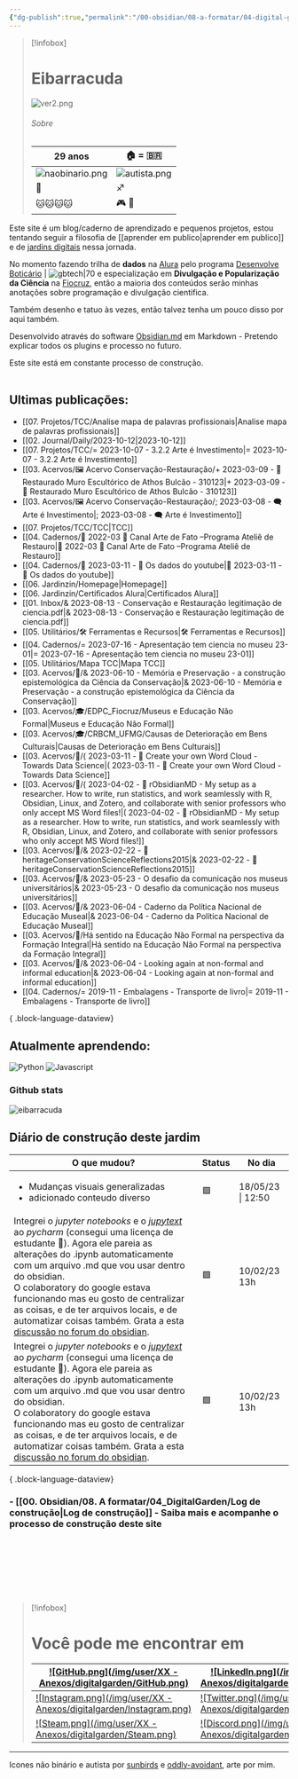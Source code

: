 ```yaml
---
{"dg-publish":true,"permalink":"/00-obsidian/08-a-formatar/04-digital-garden/home/","tags":["digitalgarden","gardenEntry"],"created":"2023-07-30T21:56:35.201-03:00","updated":"2023-02-11T11:51:56.673-03:00"}
---
```



> [!infobox]
> # Eibarracuda
> ![ver2.png](/img/user/XX%20-%20Anexos/ver2.png)
> ###### Sobre
> | 29 anos |  🏠 = 🇧🇷 | 
> | ---- | ---- |
> | ![naobinario.png](/img/user/XX%20-%20Anexos/naobinario.png) | ![autista.png](/img/user/XX%20-%20Anexos/autista.png)|
> | 💍 | ♐ |
> | 🐱🐱🐱🐱 | 🎮 🎨 |
> 



Este site é um blog/caderno de aprendizado e pequenos projetos, estou tentando seguir a filosofia de [[aprender em publico\|aprender em publico]] e de [jardins digitais]() nessa jornada.

No momento fazendo trilha de **dados** na [Alura](https://www.alura.com.br/escola-data-science) pelo programa [Desenvolve Boticário](https://desenvolve.grupoboticario.com.br)  | ![gbtech|70](https://cdn2.gnarususercontent.com.br/1/513497/324f9a88-d5d5-41ea-8860-0cbadf7f31db.png) e especialização em **Divulgação e Popularização da Ciência** na [Fiocruz](https://portal.fiocruz.br), então a maioria dos conteúdos serão minhas anotações sobre programação e divulgação cientifica.

Também desenho e tatuo às vezes, então talvez tenha um pouco disso por aqui também.

Desenvolvido através do software [Obsidian.md](https://obsidian.md) em Markdown - Pretendo explicar todos os plugins e processo no futuro.

Este site está em constante processo de construção.
<br><br>
## Ultimas publicações:
- [[07. Projetos/TCC/Analise mapa de palavras profissionais\|Analise mapa de palavras profissionais]]
- [[02. Journal/Daily/2023-10-12\|2023-10-12]]
- [[07. Projetos/TCC/= 2023-10-07 - 3.2.2 Arte é Investimento\|= 2023-10-07 - 3.2.2 Arte é Investimento]]
- [[03. Acervos/🖼️ Acervo Conservação-Restauração/+ 2023-03-09   -  🎥️ Restaurado Muro Escultórico de Athos Bulcão - 310123\|+ 2023-03-09   -  🎥️ Restaurado Muro Escultórico de Athos Bulcão - 310123]]
- [[03. Acervos/🖼️ Acervo Conservação-Restauração/; 2023-03-08 - 🗨️ Arte é Investimento\|; 2023-03-08 - 🗨️ Arte é Investimento]]
- [[07. Projetos/TCC/TCC\|TCC]]
- [[04. Cadernos/🌿️ 2022-03 📝️ Canal Arte de Fato –Programa Ateliê de Restauro\|🌿️ 2022-03 📝️ Canal Arte de Fato –Programa Ateliê de Restauro]]
- [[04. Cadernos/🌱️ 2023-03-11 - 📝️ Os dados do youtube\|🌱️ 2023-03-11 - 📝️ Os dados do youtube]]
- [[06. Jardinzin/Homepage\|Homepage]]
- [[06. Jardinzin/Certificados Alura\|Certificados Alura]]
- [[01. Inbox/& 2023-08-13 - Conservação e Restauração legitimação de ciencia.pdf\|& 2023-08-13 - Conservação e Restauração legitimação de ciencia.pdf]]
- [[05. Utilitários/🛠️ Ferramentas e Recursos\|🛠️ Ferramentas e Recursos]]
- [[04. Cadernos/= 2023-07-16 - Apresentação tem ciencia no museu 23-01\|= 2023-07-16 - Apresentação tem ciencia no museu 23-01]]
- [[05. Utilitários/Mapa TCC\|Mapa TCC]]
- [[03. Acervos/📜️/& 2023-06-10 - Memória e Preservação - a construção epistemológica da Ciência da Conservação\|& 2023-06-10 - Memória e Preservação - a construção epistemológica da Ciência da Conservação]]
- [[03. Acervos/🎓/EDPC_Fiocruz/Museus e Educação Não Formal\|Museus e Educação Não Formal]]
- [[03. Acervos/🎓/CRBCM_UFMG/Causas de Deterioração em Bens Culturais\|Causas de Deterioração em Bens Culturais]]
- [[03. Acervos/📰️/( 2023-03-11  - 📰️ Create your own Word Cloud - Towards Data Science\|( 2023-03-11  - 📰️ Create your own Word Cloud - Towards Data Science]]
- [[03. Acervos/📰️/( 2023-04-02  - 📰️ rObsidianMD - My setup as a researcher. How to write, run statistics, and work seamlessly with R, Obsidian, Linux, and Zotero, and collaborate with senior professors who only accept MS Word files!\|( 2023-04-02  - 📰️ rObsidianMD - My setup as a researcher. How to write, run statistics, and work seamlessly with R, Obsidian, Linux, and Zotero, and collaborate with senior professors who only accept MS Word files!]]
- [[03. Acervos/📜️/& 2023-02-22 - 📜️ heritageConservationScienceReflections2015\|& 2023-02-22 - 📜️ heritageConservationScienceReflections2015]]
- [[03. Acervos/📜️/& 2023-05-23 - O desafio da comunicação nos museus universitários\|& 2023-05-23 - O desafio da comunicação nos museus universitários]]
- [[03. Acervos/📜️/& 2023-06-04 - Caderno da Política Nacional de Educação Museal\|& 2023-06-04 - Caderno da Política Nacional de Educação Museal]]
- [[03. Acervos/📜️/Há sentido na Educação Não Formal na perspectiva da Formação Integral\|Há sentido na Educação Não Formal na perspectiva da Formação Integral]]
- [[03. Acervos/📜️/& 2023-06-04 - Looking again at non-formal and informal education\|& 2023-06-04 - Looking again at non-formal and informal education]]
- [[04. Cadernos/= 2019-11 - Embalagens - Transporte de livro\|= 2019-11 - Embalagens - Transporte de livro]]

{ .block-language-dataview}

## Atualmente aprendendo:

![Python](https://res.cloudinary.com/practicaldev/image/fetch/s--zEB5JVr7--/c_limit%2Cf_auto%2Cfl_progressive%2Cq_auto%2Cw_880/https://img.shields.io/badge/Python-3776AB%3Fstyle%3Dfor-the-badge%26logo%3Dpython%26logoColor%3Dwhite) ![Javascript](https://img.shields.io/badge/JavaScript-F7DF1E?style=for-the-badge&logo=javascript&logoColor=black)

### Github stats
<img src="https://github-readme-stats.vercel.app/api/top-langs?username=eibarracuda&show_icons=true&locale=en&layout=compact&theme=dracula" alt="eibarracuda" />



## Diário de construção deste jardim

| O que mudou?                                                                                                                                                                                                                                                                                                                                                                                                                                                                                                                         | Status | No dia            |
| ------------------------------------------------------------------------------------------------------------------------------------------------------------------------------------------------------------------------------------------------------------------------------------------------------------------------------------------------------------------------------------------------------------------------------------------------------------------------------------------------------------------------------------ | ------ | ----------------- |
| <ul><li>Mudanças visuais generalizadas</li><li>adicionado conteudo diverso</li></ul>                                                                                                                                                                                                                                                                                                                                                                                                                                                 | 🟩️    | 18/05/23 \| 12:50 |
| Integrei o *jupyter notebooks* e o [*jupytext*](https://github.com/mwouts/jupytext) ao *pycharm* (consegui uma licença de estudante 🎉). Agora ele pareia as alterações do .ipynb automaticamente com um arquivo .md que vou usar dentro do obsidian.<br> O colaboratory do google estava funcionando mas eu gosto de centralizar as coisas, e de ter arquivos locais, e de automatizar coisas também.  Grata a esta [discussão no forum do obsidian](https://forum.obsidian.md/t/jupyter-notebook-integration-for-obsidian/4951/7). | 🟩️️   | 10/02/23 13h      |
| Integrei o *jupyter notebooks* e o [*jupytext*](https://github.com/mwouts/jupytext) ao *pycharm* (consegui uma licença de estudante 🎉). Agora ele pareia as alterações do .ipynb automaticamente com um arquivo .md que vou usar dentro do obsidian.<br> O colaboratory do google estava funcionando mas eu gosto de centralizar as coisas, e de ter arquivos locais, e de automatizar coisas também.  Grata a esta [discussão no forum do obsidian](https://forum.obsidian.md/t/jupyter-notebook-integration-for-obsidian/4951/7). | 🟩️️   | 10/02/23 13h      |

{ .block-language-dataview}


### - [[00. Obsidian/08. A formatar/04_DigitalGarden/Log de construção\|Log de construção]] -  Saiba mais e acompanhe o processo de construção deste site 





<br><br><br><br><br><br>
> [!infobox]
> # Você pode me encontrar em
> | [![GitHub.png](/img/user/XX - Anexos/digitalgarden/GitHub.png)](https://github.com/eibarracuda) | [![LinkedIn.png](/img/user/XX - Anexos/digitalgarden/LinkedIn.png)](https://www.linkedin.com/in/martasafaneta/) |
> | ---- | ---- |
> | [![Instagram.png](/img/user/XX - Anexos/digitalgarden/Instagram.png)](https://www.instagram.com/eibarracuda/) | [![Twitter.png](/img/user/XX - Anexos/digitalgarden/Twitter.png)](https://twitter.com/eibarracuda)|
> | [![Steam.png](/img/user/XX - Anexos/digitalgarden/Steam.png)](https://steamcommunity.com/id/eibarracuda) | [![Discord.png](/img/user/XX - Anexos/digitalgarden/Discord.png)](https://discord.com/users/175446804274479105) |


***
Icones não binário e autista por [sunbirds](https://www.deviantart.com/sunbirds/art/Non-Binary-Stamp-580741592) e [oddly-avoidant](https://www.deviantart.com/oddly-avoidant/art/autistic-stamp-identity-725296688), arte por mim.

